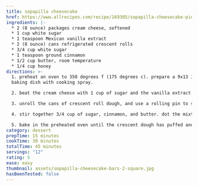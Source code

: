 ```yaml
---
title: sopapilla cheesecake
href: https://www.allrecipes.com/recipe/169305/sopapilla-cheesecake-pie/
ingredients: |-
  * 2 (8 ounce) packages cream cheese, softened 
  * 1 cup white sugar
  * 1 teaspoon Mexican vanilla extract
  * 2 (8 ounce) cans refrigerated crescent rolls
  * 3/4 cup white sugar
  * 1 teaspoon ground cinnamon
  * 1/2 cup butter, room temperature
  * 1/4 cup honey
directions: >-
  1. preheat an oven to 350 degrees f (175 degrees c). prepare a 9x13 inch
  baking dish with cooking spray.

  2. beat the cream cheese with 1 cup of sugar and the vanilla extract in a bowl until smooth.

  3. unroll the cans of crescent roll dough, and use a rolling pin to shape each piece into 9x13 inch rectangles. press one piece into the bottom of a 9x13 inch baking dish. evenly spread the cream cheese mixture into the baking dish, then cover with the remaining piece of crescent dough.

  4. stir together 3/4 cup of sugar, cinnamon, and butter. dot the mixture over the top of the cheesecake.

  5. bake in the preheated oven until the crescent dough has puffed and turned golden brown, about 30 minutes. remove from the oven and drizzle with honey. cool completely in the pan before cutting into 12 squares.
category: dessert
prepTime: 15 minutes
cookTime: 30 minutes
totalTime: 45 minutes
servings: "12"
rating: 5
ease: easy
thumbnail: assets/sopapilla-cheesecake-bars-2-square.jpg
hasBeenTested: false
---
```

